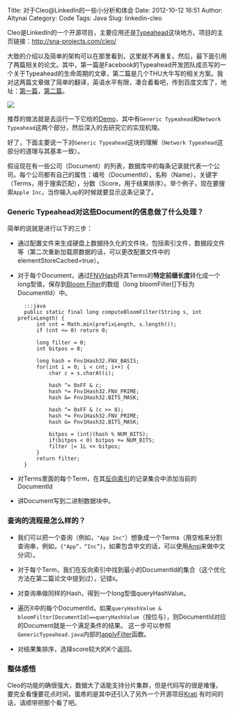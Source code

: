 Title: 对于Cleo@LinkedIn的一些小分析和体会
Date: 2012-10-12 16:51
Author: Altynai
Category: Code
Tags: Java
Slug: linkedin-cleo

Cleo是LinkedIn的一个开源项目，主要应用还是[Typeahead][]这块地方。项目的主页链接：<http://sna-projects.com/cleo/>

大致的介绍以及简单的架构可以在那里看到，这里就不再重复。然后，最下面引用了两篇相关的论文。其中，第一篇是Facebook的Typeahead开发团队成员写的一个关于Typeahead的生命周期的文章，第二篇是几个THU大牛写的相关方案。我对这两篇文章做了简单的翻译，英语水平有限，凑合着看吧，传到百度文库了，地址：[第一篇][]，[第二篇][]。

![][demo-pic]

推荐的做法就是去运行一下它给的[Demo][]，其中有`Generic Typeahead`和`Network Typeahead`这两个部分，然后深入的去研究它的实现机理。

好了，下面主要说一下对`Generic Typeahead`这块的理解（`Network Typeahead`这部分的道理与其基本一致）。

假设现在有一些公司（Document）的列表，数据库中的每条记录就代表一个公司。每个公司都有自己的属性：编号（DocumentId），名称（Name），关键字（Terms，用于搜索匹配），分数（Score，用于结果排序）。举个例子，现在要搜索`Apple Inc`，当你输入`ap`的时候就要显示这条记录了。

### Generic Typeahead对这些Document的信息做了什么处理？

简单的说就是进行以下的三步：

- 通过配置文件来生成硬盘上数据持久化的文件块，包括索引文件，数据段文件等（第二次重新加载原数据的话，可以更改配置文件中的elementStoreCached=true）。

- 对于每个Document，通过[FNVHash][]将其Terms的**特定前缀长度**转化成一个long型值，保存到[Bloom Filter][]的数组（long bloomFilter[]下标为DocumentId）中。

        :::java
        public static final long computeBloomFilter(String s, int prefixLength) {
            int cnt = Math.min(prefixLength, s.length());
            if (cnt <= 0) return 0;
        
            long filter = 0;
            int bitpos = 0;
        
            long hash = Fnv1Hash32.FNV_BASIS;
            for(int i = 0; i < cnt; i++) {
                char c = s.charAt(i);
          
                hash ^= 0xFF & c;
                hash *= Fnv1Hash32.FNV_PRIME;
                hash &= Fnv1Hash32.BITS_MASK;
          
                hash ^= 0xFF & (c >> 8);
                hash *= Fnv1Hash32.FNV_PRIME;
                hash &= Fnv1Hash32.BITS_MASK;
          
                bitpos = (int)(hash % NUM_BITS);
                if(bitpos < 0) bitpos += NUM_BITS;
                filter |= 1L << bitpos;
            }
            return filter;
        }

- 对Terms里面的每个Term，在其[反向索引][]的记录集合中添加当前的DocumentId

- 讲Document写到二进制数据块中。

### 查询的流程是怎么样的？

- 我们可以把一个查询（例如，`"App Inc"`）想象成一个Terms（用空格来分割查询串，例如，`{"App”，“Inc”}`，如果包含中文的话，可以使用[Ansj][]来做中文分词）。

- 对于每个Term，我们在反向索引中找到最小的DocumentId的集合（这个优化方法在第二篇论文中提到过），记错`X`。

- 对查询串做同样的Hash，得到一个long型值queryHashValue。

- 遍历X中的每个DocumentId，如果`queryHashValue & bloomFilter[DocumentId]==queryHashValue`（按位与），则DocumentId对应的Document就是一个满足条件的结果。
这一步可以参照`GenericTypeahead.java`内部的[applyFilter][]函数。

- 对结果集排序，选择score较大的K个返回。

### 整体感悟

Cleo的功能的确很强大，数据大了话能支持分片集群，但是代码写的很是难懂，要完全看懂要花点时间，蛋疼的是其中还引入了另外一个开源项目[Krati][] 有时间的话，请顺带把那个看了吧。

  [Typeahead]: http://en.wikipedia.org/wiki/Typeahead
  [第一篇]: http://wenku.baidu.com/view/4845099e51e79b896802263f.html
  [第二篇]: http://wenku.baidu.com/view/34dd29add1f34693daef3e3f.html
  [Demo]: https://github.com/jingwei/cleo-prime
  [FNVHash]: http://www.isthe.com/chongo/tech/comp/fnv/
  [Bloom Filter]: http://en.wikipedia.org/wiki/Bloom_Filter
  [反向索引]: http://en.wikipedia.org/wiki/Inverted_index "反向索引"
  [Ansj]: http://www.ansj.org/
  [Krati]: http://data.linkedin.com/opensource/krati
  [applyFilter]: https://github.com/linkedin/cleo/blob/master/src/main/java/cleo/search/typeahead/GenericTypeahead.java#L246
  [demo-pic]: http://altynai.me/wp-content/uploads/2012/10/QQ%E6%88%AA%E5%9B%BE20121012165025.png
  
